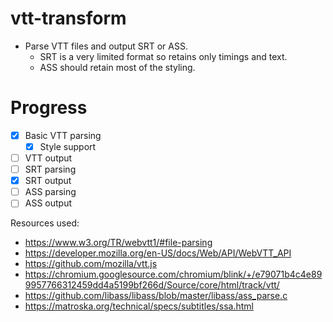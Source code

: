 # vtt-transform

* Parse VTT files and output SRT or ASS.
  * SRT is a very limited format so retains only timings and text.
  * ASS should retain most of the styling.

# Progress

- [x] Basic VTT parsing
  - [x] Style support
- [ ] VTT output
- [ ] SRT parsing
- [x] SRT output
- [ ] ASS parsing
- [ ] ASS output

Resources used:
- https://www.w3.org/TR/webvtt1/#file-parsing
- https://developer.mozilla.org/en-US/docs/Web/API/WebVTT_API
- https://github.com/mozilla/vtt.js
- https://chromium.googlesource.com/chromium/blink/+/e79071b4c4e899957766312459dd4a5199bf266d/Source/core/html/track/vtt/
- https://github.com/libass/libass/blob/master/libass/ass_parse.c
- https://matroska.org/technical/specs/subtitles/ssa.html
